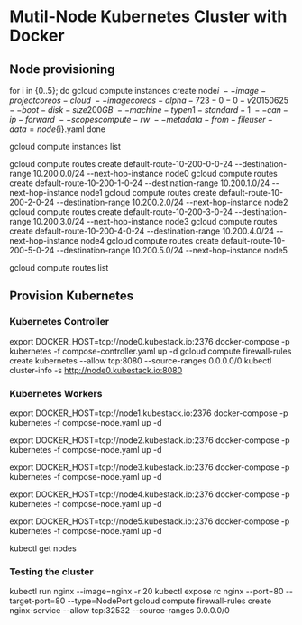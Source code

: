 # Mutil-Node Kubernetes Cluster with Docker

## Node provisioning

for i in {0..5}; do
  gcloud compute instances create node${i} \
  --image-project coreos-cloud \
  --image coreos-alpha-723-0-0-v20150625 \
  --boot-disk-size 200GB \
  --machine-type n1-standard-1 \
  --can-ip-forward \
  --scopes compute-rw \
  --metadata-from-file user-data=node${i}.yaml
done

gcloud compute instances list

gcloud compute routes create default-route-10-200-0-0-24 --destination-range 10.200.0.0/24 --next-hop-instance node0
gcloud compute routes create default-route-10-200-1-0-24 --destination-range 10.200.1.0/24 --next-hop-instance node1
gcloud compute routes create default-route-10-200-2-0-24 --destination-range 10.200.2.0/24 --next-hop-instance node2
gcloud compute routes create default-route-10-200-3-0-24 --destination-range 10.200.3.0/24 --next-hop-instance node3
gcloud compute routes create default-route-10-200-4-0-24 --destination-range 10.200.4.0/24 --next-hop-instance node4
gcloud compute routes create default-route-10-200-5-0-24 --destination-range 10.200.5.0/24 --next-hop-instance node5

gcloud compute routes list


## Provision Kubernetes

### Kubernetes Controller

export DOCKER_HOST=tcp://node0.kubestack.io:2376
docker-compose -p kubernetes -f compose-controller.yaml up -d
gcloud compute firewall-rules create kubernetes --allow tcp:8080 --source-ranges 0.0.0.0/0
kubectl cluster-info -s http://node0.kubestack.io:8080

### Kubernetes Workers

export DOCKER_HOST=tcp://node1.kubestack.io:2376
docker-compose -p kubernetes -f compose-node.yaml up -d

export DOCKER_HOST=tcp://node2.kubestack.io:2376
docker-compose -p kubernetes -f compose-node.yaml up -d

export DOCKER_HOST=tcp://node3.kubestack.io:2376
docker-compose -p kubernetes -f compose-node.yaml up -d

export DOCKER_HOST=tcp://node4.kubestack.io:2376
docker-compose -p kubernetes -f compose-node.yaml up -d

export DOCKER_HOST=tcp://node5.kubestack.io:2376
docker-compose -p kubernetes -f compose-node.yaml up -d

kubectl get nodes

### Testing the cluster

kubectl run nginx --image=nginx -r 20
kubectl expose rc nginx --port=80 --target-port=80 --type=NodePort
gcloud compute firewall-rules create nginx-service --allow tcp:32532 --source-ranges 0.0.0.0/0
